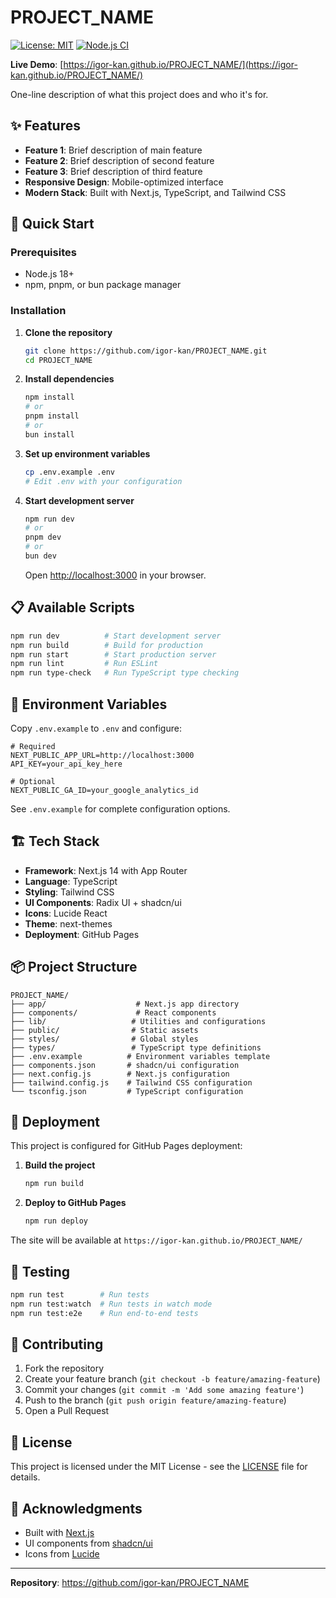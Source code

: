 # PROJECT_NAME

[![License: MIT](https://img.shields.io/badge/License-MIT-yellow.svg)](https://opensource.org/licenses/MIT)
[![Node.js CI](https://github.com/igor-kan/PROJECT_NAME/workflows/Node.js%20CI/badge.svg)](https://github.com/igor-kan/PROJECT_NAME/actions)

**Live Demo**: [https://igor-kan.github.io/PROJECT_NAME/](https://igor-kan.github.io/PROJECT_NAME/)

One-line description of what this project does and who it's for.

## ✨ Features

- **Feature 1**: Brief description of main feature
- **Feature 2**: Brief description of second feature  
- **Feature 3**: Brief description of third feature
- **Responsive Design**: Mobile-optimized interface
- **Modern Stack**: Built with Next.js, TypeScript, and Tailwind CSS

## 🚀 Quick Start

### Prerequisites

- Node.js 18+ 
- npm, pnpm, or bun package manager

### Installation

1. **Clone the repository**
   ```bash
   git clone https://github.com/igor-kan/PROJECT_NAME.git
   cd PROJECT_NAME
   ```

2. **Install dependencies**
   ```bash
   npm install
   # or
   pnpm install
   # or  
   bun install
   ```

3. **Set up environment variables**
   ```bash
   cp .env.example .env
   # Edit .env with your configuration
   ```

4. **Start development server**
   ```bash
   npm run dev
   # or
   pnpm dev
   # or
   bun dev
   ```

   Open [http://localhost:3000](http://localhost:3000) in your browser.

## 📋 Available Scripts

```bash
npm run dev          # Start development server
npm run build        # Build for production
npm run start        # Start production server  
npm run lint         # Run ESLint
npm run type-check   # Run TypeScript type checking
```

## 🔧 Environment Variables

Copy `.env.example` to `.env` and configure:

```env
# Required
NEXT_PUBLIC_APP_URL=http://localhost:3000
API_KEY=your_api_key_here

# Optional
NEXT_PUBLIC_GA_ID=your_google_analytics_id
```

See `.env.example` for complete configuration options.

## 🏗️ Tech Stack

- **Framework**: Next.js 14 with App Router
- **Language**: TypeScript
- **Styling**: Tailwind CSS
- **UI Components**: Radix UI + shadcn/ui
- **Icons**: Lucide React
- **Theme**: next-themes
- **Deployment**: GitHub Pages

## 📦 Project Structure

```
PROJECT_NAME/
├── app/                    # Next.js app directory
├── components/             # React components
├── lib/                   # Utilities and configurations
├── public/                # Static assets
├── styles/                # Global styles
├── types/                 # TypeScript type definitions
├── .env.example          # Environment variables template
├── components.json       # shadcn/ui configuration
├── next.config.js        # Next.js configuration
├── tailwind.config.js    # Tailwind CSS configuration
└── tsconfig.json         # TypeScript configuration
```

## 🚀 Deployment

This project is configured for GitHub Pages deployment:

1. **Build the project**
   ```bash
   npm run build
   ```

2. **Deploy to GitHub Pages**
   ```bash
   npm run deploy
   ```

The site will be available at `https://igor-kan.github.io/PROJECT_NAME/`

## 🧪 Testing

```bash
npm run test        # Run tests
npm run test:watch  # Run tests in watch mode
npm run test:e2e    # Run end-to-end tests
```

## 🤝 Contributing

1. Fork the repository
2. Create your feature branch (`git checkout -b feature/amazing-feature`)
3. Commit your changes (`git commit -m 'Add some amazing feature'`)
4. Push to the branch (`git push origin feature/amazing-feature`)
5. Open a Pull Request

## 📄 License

This project is licensed under the MIT License - see the [LICENSE](LICENSE) file for details.

## 🙏 Acknowledgments

- Built with [Next.js](https://nextjs.org/)
- UI components from [shadcn/ui](https://ui.shadcn.com/)
- Icons from [Lucide](https://lucide.dev/)

---

**Repository**: https://github.com/igor-kan/PROJECT_NAME